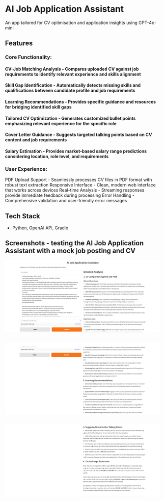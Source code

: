 # AI Job Application Assistant

An app tailored for CV optimisation and application insights using GPT-4o-mini

## Features

### Core Functionality:

#### CV-Job Matching Analysis - Compares uploaded CV against job requirements to identify relevant experience and skills alignment
#### Skill Gap Identification - Automatically detects missing skills and qualifications between candidate profile and job requirements
#### Learning Recommendations - Provides specific guidance and resources for bridging identified skill gaps
#### Tailored CV Optimization - Generates customized bullet points emphasizing relevant experience for the specific role
#### Cover Letter Guidance - Suggests targeted talking points based on CV content and job requirements
#### Salary Estimation - Provides market-based salary range predictions considering location, role level, and requirements

### User Experience:

PDF Upload Support - Seamlessly processes CV files in PDF format with robust text extraction
Responsive Interface - Clean, modern web interface that works across devices
Real-time Analysis - Streaming responses provide immediate feedback during processing
Error Handling - Comprehensive validation and user-friendly error messages

## Tech Stack
- Python, OpenAI API, Gradio

## Screenshots - testing the AI Job Application Assistant with a mock job posting and CV
![Header Screenshot](./screenshots/jobassist1.png)
##
![Additional_Content Screenshot](./screenshots/jobassist2.png)
##
![Additional_Content Screenshot](./screenshots/jobassist3.png)


